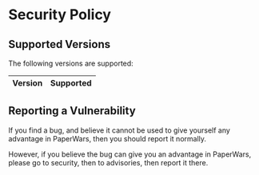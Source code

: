 # Security Policy
## Supported Versions
The following versions are supported:  
  
| Version | Supported          |
| ------- | ------------------ |

## Reporting a Vulnerability
If you find a bug, and believe it cannot be used to give yourself any advantage in PaperWars, then you should report it normally.  
  
However, if you believe the bug can give you an advantage in PaperWars, please go to security, then to advisories, then report it there.
